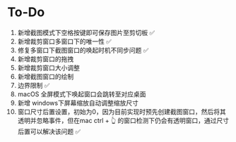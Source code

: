 # To-Do
1. 新增截图模式下空格按键即可保存图片至剪切板 ✅
2. 新增裁剪窗口多窗口下的唯一性 ✅
3. 修复多窗口下截图窗口的唤起时机不同步问题 ✅ 
4. 新增裁剪窗口的拖拽
5. 新增裁剪窗口大小调整
6. 新增截图窗口的绘制
7. 边界限制 ✅
8. macOS 全屏模式下唤起窗口会跳转至对应桌面
9. 新增 windows下屏幕缩放自动调整缩放尺寸
10. 窗口尺寸后置设置，初始为0，因为目前实现时预先创建截图窗口，然后将其透明并忽略事件，但在mac ctrl + 👆 的窗口检测下仍会有透明窗口，通过尺寸后置可以解决该问题 ✅
   
